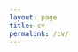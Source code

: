 ```yaml
---
layout: page
title: cv
permalink: /cv/
---
```

<!-- _layouts/cv.html -->
<div class="post">

<object data="../assets/docs/202406_Leung_CV.pdf#pagemode=none" width="750" height="1000" type='application/pdf'></object>

</div>